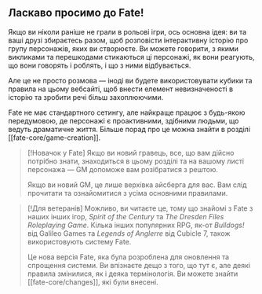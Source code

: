 ## Ласкаво просимо до Fate!

Якщо ви ніколи раніше не грали в рольові ігри, ось основна ідея: ви та ваші друзі збираєтесь разом, щоб розповісти інтерактивну історію про групу персонажів, яких ви створюєте. Ви можете говорити, з якими викликами та перешкодами стикаються ці персонажі, як вони реагують, що вони говорять і роблять, і що з ними відбувається.

Але це не просто розмова — іноді ви будете використовувати кубики та правила на цьому вебсайті, щоб внести елемент невизначеності в історію та зробити речі більш захоплюючими.

Fate не має стандартного сетингу, але найкраще працює з будь-якою передумовою, де персонажі є проактивними, здібними людьми, що ведуть драматичне життя. Більше порад про це можна знайти в розділі [[fate-core/game-creation]].

> [!Новачок у Fate]
> Якщо ви новий гравець, все, що вам дійсно потрібно знати, знаходиться в цьому розділі та на вашому листі персонажа — GM допоможе вам розібратися з рештою.
> 
> Якщо ви новий GM, це лише верхівка айсберга для вас. Вам слід прочитати та ознайомитися з усіма основними правилами.

> [!Для ветеранів]
> Можливо, ви читаєте це, тому що знайомі з Fate з наших інших ігор, *Spirit of the Century* та *The Dresden Files Roleplaying Game*. Кілька інших популярних RPG, як-от *Bulldogs!* від Galileo Games та *Legends of Anglerre* від Cubicle 7, також використовують систему Fate.
> 
> Це нова версія Fate, яка була розроблена для оновлення та спрощення системи. Ви впізнаєте дещо з того, що тут є, але деякі правила змінилися, як і деяка термінологія. Ви можете знайти [[fate-core/changes]], які були внесені.